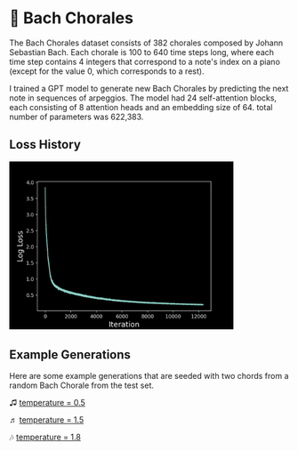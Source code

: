 # 🎼 Bach Chorales

The Bach Chorales dataset consists of 382 chorales composed by Johann Sebastian Bach. Each chorale is 100 to 640 time steps long, where each time step contains 4 integers that correspond to a note's index on a piano (except for the value 0, which corresponds to a rest).

I trained a GPT model to generate new Bach Chorales by predicting the next note in sequences of arpeggios. The model had 24 self-attention blocks, each consisting of 8 attention heads and an embedding size of 64. total number of parameters was 622,383.

## Loss History
<img src="loss_history.png" width=80% height=80%>

## Example Generations

Here are some example generations that are seeded with two chords from a random Bach Chorale from the test set. 

♫ [temperature = 0.5](https://user-images.githubusercontent.com/10998105/232264858-a13f98a8-5159-4215-9d23-b3c9bb98de28.mp4)

♬ [temperature = 1.5](https://user-images.githubusercontent.com/10998105/232264882-13c95d6e-a7a6-45fb-b423-4fd8929dc215.mp4)

🎶 [temperature = 1.8](https://user-images.githubusercontent.com/10998105/232264893-2426c93d-401c-4191-9154-c9ef8f61c27e.mp4)
